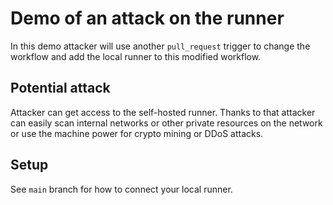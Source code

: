 # Demo of an attack on the runner

In this demo attacker will use another `pull_request` trigger to change the workflow and add the
local runner to this modified workflow.

## Potential attack

Attacker can get access to the self-hosted runner. Thanks to that attacker can easily scan internal
networks or other private resources on the network or use the machine power for crypto mining or
DDoS attacks.

## Setup

See `main` branch for how to connect your local runner.
